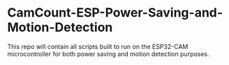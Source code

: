 # CamCount-ESP-Power-Saving-and-Motion-Detection
This repo will contain all scripts built to run on the ESP32-CAM microcontroller for both power saving and motion detection purposes.
